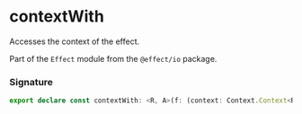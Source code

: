 # contextWith

Accesses the context of the effect.

Part of the `Effect` module from the `@effect/io` package.

### Signature

```typescript
export declare const contextWith: <R, A>(f: (context: Context.Context<R>) => A) => Effect<R, never, A>
```
